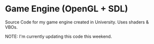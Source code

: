 # Game Engine (OpenGL + SDL)
Source Code for my game engine created in University. Uses shaders & VBOs.

NOTE: I'm currently updating this code this weekend.
